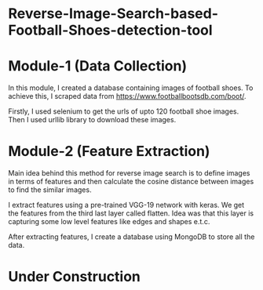 # Reverse-Image-Search-based-Football-Shoes-detection-tool
# Module-1 (Data Collection)
In this module, I created a database containing images of football shoes. To achieve this, I scraped data from https://www.footballbootsdb.com/boot/.

Firstly, I used selenium to get the urls of upto 120 football shoe images. Then I used urllib library to download these images.
# Module-2 (Feature Extraction)
Main idea behind this method for reverse image search is to define images in terms of features and then calculate the cosine distance between images to find the similar images.

I extract features using a pre-trained VGG-19 network with keras. We get the features from the third last layer called flatten. Idea was that this layer is capturing some low level features like edges and shapes e.t.c.

After extracting features, I create a database using MongoDB to store all the data.
# Under Construction
